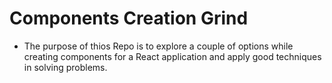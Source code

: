 # Components Creation Grind
- The purpose of thios Repo is to explore a couple of options while creating components for a React application and apply good techniques in solving problems.
